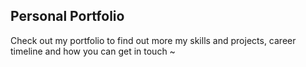 ## Personal Portfolio

Check out my portfolio to find out more my skills and projects, career timeline and how you can get in touch ~
